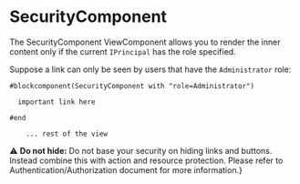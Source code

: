 # SecurityComponent

The SecurityComponent ViewComponent allows you to render the inner content only if the current `IPrincipal` has the role specified.

Suppose a link can only be seen by users that have the `Administrator` role:

```
#blockcomponent(SecurityComponent with "role=Administrator")

  important link here

#end

	... rest of the view
```

:warning: **Do not hide:** Do not base your security on hiding links and buttons. Instead combine this with action and resource protection. Please refer to Authentication/Authorization document for more information.}
